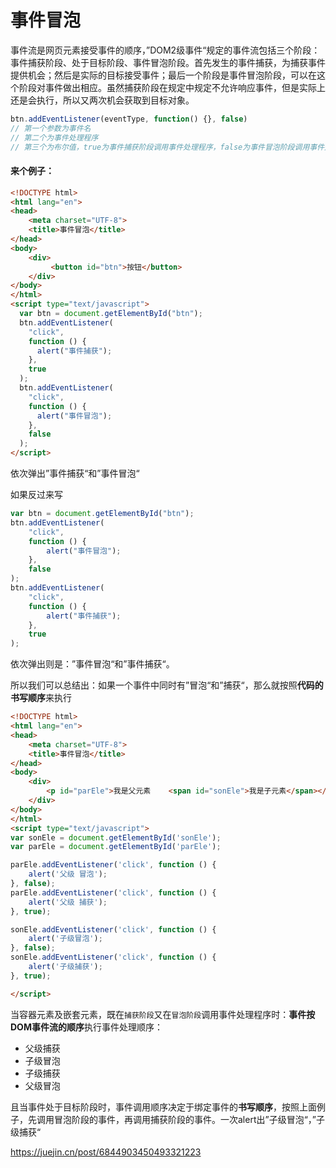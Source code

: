 # 事件冒泡


事件流是网页元素接受事件的顺序，”DOM2级事件“规定的事件流包括三个阶段：事件捕获阶段、处于目标阶段、事件冒泡阶段。首先发生的事件捕获，为捕获事件提供机会；然后是实际的目标接受事件；最后一个阶段是事件冒泡阶段，可以在这个阶段对事件做出相应。虽然捕获阶段在规定中规定不允许响应事件，但是实际上还是会执行，所以又两次机会获取到目标对象。



```javascript
btn.addEventListener(eventType, function() {}, false)
// 第一个参数为事件名
// 第二个为事件处理程序
// 第三个为布尔值，true为事件捕获阶段调用事件处理程序，false为事件冒泡阶段调用事件处理程序，默认为false
```



#### 来个例子：

```html
<!DOCTYPE html>
<html lang="en">
<head>
    <meta charset="UTF-8">
    <title>事件冒泡</title>
</head>
<body>
    <div>
         <button id="btn">按钮</button>
    </div>
</body>
</html>
<script type="text/javascript">
  var btn = document.getElementById("btn");
  btn.addEventListener(
    "click",
    function () {
      alert("事件捕获");
    },
    true
  );
  btn.addEventListener(
    "click",
    function () {
      alert("事件冒泡");
    },
    false
  );
</script>
```

依次弹出”事件捕获“和”事件冒泡“

如果反过来写

```javascript
var btn = document.getElementById("btn");
btn.addEventListener(
    "click",
    function () {
        alert("事件冒泡");
    },
    false
);
btn.addEventListener(
    "click",
    function () {
        alert("事件捕获");
    },
    true
);
```

依次弹出则是：”事件冒泡“和”事件捕获“。

所以我们可以总结出：如果一个事件中同时有”冒泡“和”捕获“，那么就按照**代码的书写顺序**来执行



```html
<!DOCTYPE html>
<html lang="en">
<head>
    <meta charset="UTF-8">
    <title>事件冒泡</title>
</head>
<body>
    <div>
        <p id="parEle">我是父元素    <span id="sonEle">我是子元素</span></p>
    </div>
</body>
</html>
<script type="text/javascript">
var sonEle = document.getElementById('sonEle');
var parEle = document.getElementById('parEle');

parEle.addEventListener('click', function () {
    alert('父级 冒泡');
}, false);
parEle.addEventListener('click', function () {
    alert('父级 捕获');
}, true);

sonEle.addEventListener('click', function () {
    alert('子级冒泡');
}, false);
sonEle.addEventListener('click', function () {
    alert('子级捕获');
}, true);

</script>
```

当容器元素及嵌套元素，既在`捕获阶段`又在`冒泡阶段`调用事件处理程序时：**事件按DOM事件流的顺序**执行事件处理顺序：

- 父级捕获
- 子级冒泡
- 子级捕获
- 父级冒泡

且当事件处于目标阶段时，事件调用顺序决定于绑定事件的**书写顺序**，按照上面例子，先调用冒泡阶段的事件，再调用捕获阶段的事件。一次alert出”子级冒泡“，”子级捕获“







https://juejin.cn/post/6844903450493321223













